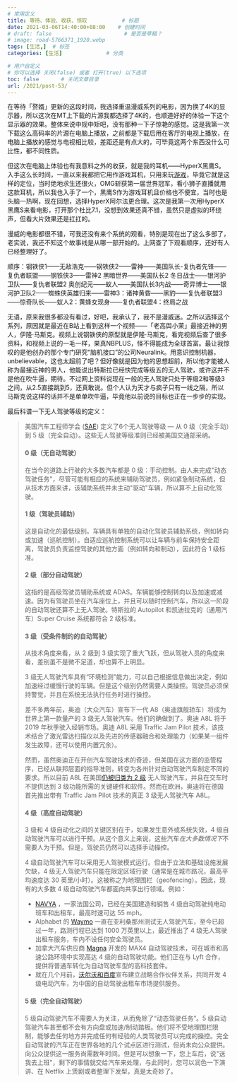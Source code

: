 ```yaml
---
# 常用定义
title: 等待、体验、收获、惊叹           # 标题
date: 2021-03-06T14:40:00+08:00    # 创建时间
# draft: false                       # 是否是草稿？
# image: road-5766371_1920.webp
tags: [生活,]  # 标签
categories: [生活]              # 分类

# 用户自定义
# 你可以选择 关闭(false) 或者 打开(true) 以下选项
toc: false       # 关闭文章目录
url: /2021/post-53/
---
```


在等待「赘婿」更新的这段时间，我选择重温漫威系列的电影，因为换了4K的显示器，所以这次在MT上下载的片源我都选择了4K的，也顺道好好的体验一下这个显示器的效果。整体来说中规中矩吧，没有那种一下子惊艳的感觉。这是我第一次下载这么高码率的片源在电脑上播放，之前都是下载后用在客厅的电视上播放，在电脑上播放的感觉与电视相比较，差距还是有点大的，可毕竟这两个东西没什么可比性，都不同性质。

但这次在电脑上体验也有我意料之外的收获，就是我的耳机——HyperX黑鹰S。入手这么长时间，一直以来我都把它用作游戏耳机，只用来玩[游戏](游戏.md)，毕竟它就是这样的定位，当时绝地求生还很火，OMG斩获第一届世界冠军，看小狮子直播就用这款耳机，所以我也入手了一个，黑鹰S作为游戏耳机且价格也不便宜，当时也是头脑一热啊，现在回想，选择HyperX阿尔法更合理。这次是我第一次用HyperX黑鹰S来看电影，打开那个杜比7.1，没想到效果还真不错，虽然只是虚拟的环绕声，但看大片效果还是扛扛的。

漫威的电影都很不错，可我还没有来个系统的观看，特别是现在出了这么多部了，老实说，我还不知这个故事线是从哪一部开始的。上网查了下观看顺序，还好有人已经整理好了。

顺序：钢铁侠1——无敌浩克——钢铁侠2——雷神——美国队长-复仇者先锋——复仇者联盟——钢铁侠3——雷神2 黑暗世界——美国队长2 冬日战士——银河护卫队——复仇者联盟2 奥创纪元——蚁人——美国队长3内战——奇异博士——银河护卫队2——蜘蛛侠英雄归来——雷神3：诸神黄昏——黑豹——复仇者联盟3——惊奇队长——蚁人2：黄蜂女现身——复仇者联盟4：终局之战

无语，原来我很多都没有看过，好吧，我承认了，我不是漫威迷。之所以选择这个系列，原因就是最近在B站上看到这样一个视频——「老高舆小茉」最接近神的男人，伊隆·马斯克。视频上说钢铁侠的原型就是伊隆·马斯克，看完视频后查了很多资料，和视频上说的一毛一样，果真NBPLUS，怪不得能成为全球首富。最让我惊叹的是他创办的那个专门研究“脑机接口”的公司Neuralink。用意识控制机器，unbelievable，这也太超前了吧？但好像就是因为他的思想超前，所以他才能被人称为最接近神的男人，他能说出特斯拉已经快完成等级五的无人驾驶，或许这并不是他在吹牛逼，期待。不过网上资料说现在一般的无人驾驶只处于等级2和等级3之间，从2.5直接跳到5，还真敢说。但个人认为天才与疯子只有一线之隔，所以马斯克说这样的话并不是单单吹牛逼，毕竟他以前说的目标也正在一步步的实现。

最后科谱一下无人驾驶等级的定义：

> 美国汽车工程师学会 ([SAE](https://www.sae.org/standards/content/j3016_201806/)) 定义了6个无人驾驶等级 — 从 0 级（完全手动）到 5 级（完全自动）。这些无人驾驶等级准则已经被美国交通部采纳。 
>
> #### 0 级（无自动驾驶）
>
> 在当今的道路上行驶的大多数汽车都是 0 级：手动控制。由人来完成"动态驾驶任务"，尽管可能有相应的系统来辅助驾驶员，例如紧急制动系统，但从技术方面来讲，该辅助系统并未主动"驱动"车辆，所以算不上自动化驾驶。 
>
> #### 1 级（驾驶员辅助）
>
> 这是自动化的最低级别。车辆具有单独的自动化驾驶员辅助系统，例如转向或加速（巡航控制）。自适应巡航控制系统可以让车辆与前车保持安全距离，驾驶员负责监控驾驶的其他方面（例如转向和制动），因此符合 1 级标准。 
>
> #### 2 级（部分自动驾驶）
>
> 这指的是高级驾驶员辅助系统或 ADAS。车辆能够控制转向以及加速或减速。因为有驾驶员坐在汽车座位上，并且可以随时控制汽车，所以这一阶段的自动驾驶还算不上无人驾驶。特斯拉的 Autopilot 和凯迪拉克的（通用汽车）Super Cruise 系统都符合 2 级标准。
>
> #### 3 级（受条件制约的自动驾驶）
>
> 从技术角度来看，从 2 级到 3 级实现了重大飞跃，但从驾驶人员的角度来看，差别虽不是微不足道，却也算不上明显。
>
> 3 级无人驾驶汽车具有“环境检测”能力，可以自己根据信息做出决定，例如加速经过缓慢行驶的车辆。但是这个级别仍然需要人类操控。驾驶员必须保持警觉，并且在系统无法执行任务时进行操控。
>
> 差不多两年前，奥迪（大众汽车）宣布下一代 A8（奥迪旗舰轿车）将成为世界上第一款量产的 3 级无人驾驶汽车。他们的确做到了。奥迪 A8L 将于 2019 年秋季驶入经销市场。奥迪 A8L 采用 Traffic Jam Pilot 技术，该技术结合了激光雷达扫描仪以及先进的传感器融合和处理能力（如果某一组件发生故障，还可以使用内置冗余）。
>
> 然而，虽然奥迪正在开创汽车驾驶技术的奇迹，但美国在这方面的监管程序，已经从联邦层面的指导准则，转变为各州针对自动驾驶汽车制定不同的要求。所以目前 A8L 在美国[仍被归类为 2 级](https://www.cnet.com/roadshow/news/2019-audi-a8-level-3-traffic-jam-pilot-self-driving-automation-not-for-us/) 无人驾驶汽车，并且在交车时不提供达到 3 级功能所需的关键硬件和软件。然而在欧洲，奥迪将在德国首先推出带有 Traffic Jam Pilot 技术的真正 3 级无人驾驶汽车 A8L。 
>
> #### 4 级（高度自动驾驶）
>
> 3 级和 4 级自动化之间的关键区别在于，如果发生意外或系统失效，4 级自动驾驶汽车可以进行干预。从这个意义上来说，这些汽车*在大多数情况下*不需要人为干预。但是，驾驶员仍然可以选择手动操控。
>
> 4 级自动驾驶汽车可以采用无人驾驶模式运行。但由于立法和基础设施发展欠缺，4 级无人驾驶汽车只能在限定区域行驶（通常是在城市路况，最高平均速度达 30 英里/小时）。这被称之为地理围栏（geofencing）。因此，现有的大多数 4 级自动驾驶汽车都面向共享出行领域。例如：
>
> - [NAVYA](https://www.motorauthority.com/news/1118809_navya-already-sells-fully-self-driving-cars-including-in-us) ，一家法国公司，已经在美国建造和销售 4 级自动驾驶纯电动班车和出租车，最高时速可达 55 mph。
> - Alphabet 的 [Waymo](https://www.reuters.com/article/us-waymo-selfdriving-focus/waymo-unveils-self-driving-taxi-service-in-arizona-for-paying-customers-idUSKBN1O41M2) 一直在亚利桑那州测试无人驾驶汽车，至今已超过一年，路测行程已达到 1000 万英里以上，最近推出了 4 级无人驾驶出租车服务，车内不设任何安全驾驶员。
> - 加拿大汽车供应商 [Magna](https://www.magna.com/insights/article/max4-magna-s-formula-for-winning-the-self-driving-car-race) 开发的 MAX4 自动驾驶技术，可在城市和高速公路环境中实现高达 4 级的自动驾驶功能。他们正在与 Lyft 合作，提供将普通车转化为自动驾驶车型的高科技套件。
> - 就在几个月前，[沃尔沃和百度](https://www.autonews.com/article/20181101/MOBILITY/311019997/volvo-baidu-team-up-for-level-4-autonomous-evs-in-china)宣布建立战略合作伙伴关系，共同开发 4 级电动汽车，为中国的自动驾驶出租车市场提供服务。
>
> #### 5 级（完全自动驾驶）
>
> 5 级自动驾驶汽车不需要人为关注，从而免除了“动态驾驶任务”。5 级自动驾驶汽车甚至都不会有方向盘或加速/制动踏板。他们将不受地理围栏限制，能够去任何地方并完成任何有经验的人类驾驶员可以完成的操控。完全自动驾驶的汽车正在世界各地的几个试点区进行测试，但尚未向公众提供。向公众提供这一服务尚需数年时间。但是可以想象一下，您上车后，说"送我去上班"，剩下的事情就交给汽车来处理，与此同时，您可以润色一下演讲、在 Netflix 上煲剧或者整理下发型，真是太奇妙了。

